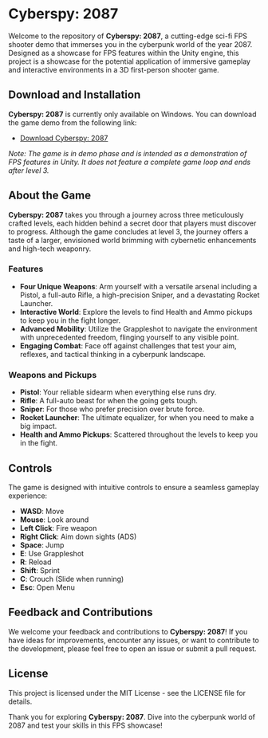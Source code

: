 # Cyberspy: 2087

Welcome to the repository of **Cyberspy: 2087**, a cutting-edge sci-fi FPS shooter demo that immerses you in the cyberpunk world of the year 2087. Designed as a showcase for FPS features within the Unity engine, this project is a showcase for the potential application of immersive gameplay and interactive environments in a 3D first-person shooter game.

## Download and Installation

**Cyberspy: 2087** is currently only available on Windows. You can download the game demo from the following link:

- [Download Cyberspy: 2087](#)

*Note: The game is in demo phase and is intended as a demonstration of FPS features in Unity. It does not feature a complete game loop and ends after level 3.*

## About the Game

**Cyberspy: 2087** takes you through a journey across three meticulously crafted levels, each hidden behind a secret door that players must discover to progress. Although the game concludes at level 3, the journey offers a taste of a larger, envisioned world brimming with cybernetic enhancements and high-tech weaponry.

### Features

- **Four Unique Weapons**: Arm yourself with a versatile arsenal including a Pistol, a full-auto Rifle, a high-precision Sniper, and a devastating Rocket Launcher.
- **Interactive World**: Explore the levels to find Health and Ammo pickups to keep you in the fight longer.
- **Advanced Mobility**: Utilize the Grappleshot to navigate the environment with unprecedented freedom, flinging yourself to any visible point.
- **Engaging Combat**: Face off against challenges that test your aim, reflexes, and tactical thinking in a cyberpunk landscape.

### Weapons and Pickups

- **Pistol**: Your reliable sidearm when everything else runs dry.
- **Rifle**: A full-auto beast for when the going gets tough.
- **Sniper**: For those who prefer precision over brute force.
- **Rocket Launcher**: The ultimate equalizer, for when you need to make a big impact.
- **Health and Ammo Pickups**: Scattered throughout the levels to keep you in the fight.

## Controls

The game is designed with intuitive controls to ensure a seamless gameplay experience:

- **WASD**: Move
- **Mouse**: Look around
- **Left Click**: Fire weapon
- **Right Click**: Aim down sights (ADS)
- **Space**: Jump
- **E**: Use Grappleshot
- **R**: Reload
- **Shift**: Sprint
- **C**: Crouch (Slide when running)
- **Esc**: Open Menu

## Feedback and Contributions

We welcome your feedback and contributions to **Cyberspy: 2087**! If you have ideas for improvements, encounter any issues, or want to contribute to the development, please feel free to open an issue or submit a pull request.

## License

This project is licensed under the MIT License - see the LICENSE file for details.

Thank you for exploring **Cyberspy: 2087**. Dive into the cyberpunk world of 2087 and test your skills in this FPS showcase!
